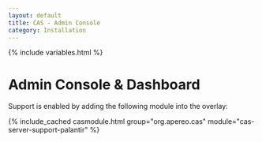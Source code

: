 ```yaml
---
layout: default
title: CAS - Admin Console
category: Installation
---
```


{% include variables.html %}
 
# Admin Console & Dashboard

Support is enabled by adding the following module into the overlay:

{% include_cached casmodule.html group="org.apereo.cas" module="cas-server-support-palantir" %}
